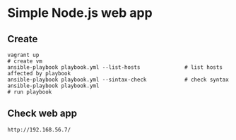 # Simple Node.js web app

## Create
```
vagrant up																				# create vm
ansible-playbook playbook.yml --list-hosts				# list hosts affected by playbook
ansible-playbook playbook.yml --sintax-check			# check syntax
ansible-playbook playbook.yml											# run playbook
```

## Check web app
```
http://192.168.56.7/
```
